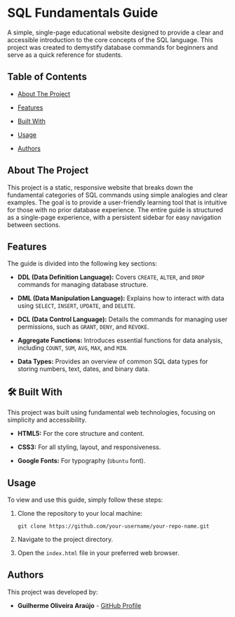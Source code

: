 SQL Fundamentals Guide
======================

A simple, single-page educational website designed to provide a clear and accessible introduction to the core concepts of the SQL language. This project was created to demystify database commands for beginners and serve as a quick reference for students.

<!-- Lembre-se de substituir este URL por um screenshot real do seu projeto! -->

 Table of Contents
--------------------

-   [About The Project](https://www.google.com/search?q=%23about-the-project "null")

-   [Features](https://www.google.com/search?q=%23features "null")

-   [Built With](https://www.google.com/search?q=%23built-with "null")

-   [Usage](https://www.google.com/search?q=%23usage "null")

-   [Authors](https://www.google.com/search?q=%23authors "null")

 About The Project
--------------------

This project is a static, responsive website that breaks down the fundamental categories of SQL commands using simple analogies and clear examples. The goal is to provide a user-friendly learning tool that is intuitive for those with no prior database experience. The entire guide is structured as a single-page experience, with a persistent sidebar for easy navigation between sections.

 Features
----------

The guide is divided into the following key sections:

-   **DDL (Data Definition Language):** Covers `CREATE`, `ALTER`, and `DROP` commands for managing database structure.

-   **DML (Data Manipulation Language):** Explains how to interact with data using `SELECT`, `INSERT`, `UPDATE`, and `DELETE`.

-   **DCL (Data Control Language):** Details the commands for managing user permissions, such as `GRANT`, `DENY`, and `REVOKE`.

-   **Aggregate Functions:** Introduces essential functions for data analysis, including `COUNT`, `SUM`, `AVG`, `MAX`, and `MIN`.

-   **Data Types:** Provides an overview of common SQL data types for storing numbers, text, dates, and binary data.

🛠️ Built With
--------------

This project was built using fundamental web technologies, focusing on simplicity and accessibility.

-   **HTML5:** For the core structure and content.

-   **CSS3:** For all styling, layout, and responsiveness.

-   **Google Fonts:** For typography (`Ubuntu` font).

 Usage
--------

To view and use this guide, simply follow these steps:

1.  Clone the repository to your local machine:

    ```
    git clone https://github.com/your-username/your-repo-name.git

    ```

2.  Navigate to the project directory.

3.  Open the `index.html` file in your preferred web browser.

 Authors
----------

This project was developed by:

-   **Guilherme Oliveira Araújo** - [GitHub Profile](https://github.com/Guilherme-makerspace "null")
